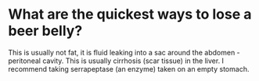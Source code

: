 # What are the quickest ways to lose a beer belly?

This is usually not fat, it is fluid leaking into a sac around the abdomen - peritoneal cavity. This is usually cirrhosis (scar tissue) in the liver. I recommend taking serrapeptase (an enzyme) taken on an empty stomach.